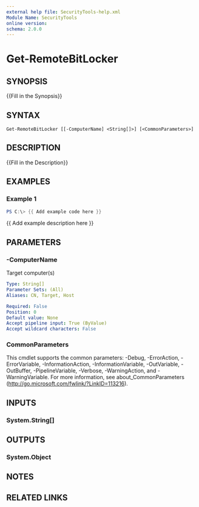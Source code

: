 ```yaml
---
external help file: SecurityTools-help.xml
Module Name: SecurityTools
online version:
schema: 2.0.0
---
```


# Get-RemoteBitLocker

## SYNOPSIS
{{Fill in the Synopsis}}

## SYNTAX

```
Get-RemoteBitLocker [[-ComputerName] <String[]>] [<CommonParameters>]
```

## DESCRIPTION
{{Fill in the Description}}

## EXAMPLES

### Example 1
```powershell
PS C:\> {{ Add example code here }}
```

{{ Add example description here }}

## PARAMETERS

### -ComputerName
Target computer(s)

```yaml
Type: String[]
Parameter Sets: (All)
Aliases: CN, Target, Host

Required: False
Position: 0
Default value: None
Accept pipeline input: True (ByValue)
Accept wildcard characters: False
```

### CommonParameters
This cmdlet supports the common parameters: -Debug, -ErrorAction, -ErrorVariable, -InformationAction, -InformationVariable, -OutVariable, -OutBuffer, -PipelineVariable, -Verbose, -WarningAction, and -WarningVariable.
For more information, see about_CommonParameters (http://go.microsoft.com/fwlink/?LinkID=113216).

## INPUTS

### System.String[]

## OUTPUTS

### System.Object
## NOTES

## RELATED LINKS
